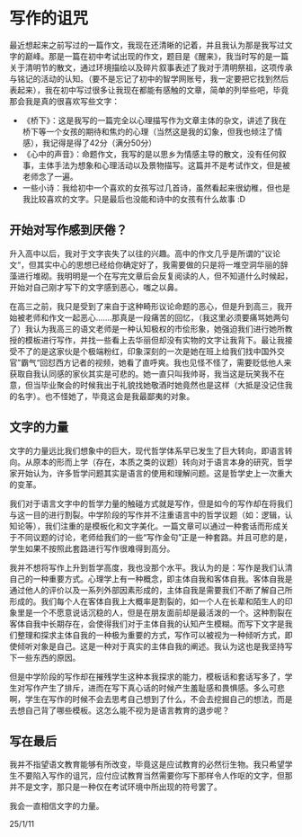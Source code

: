 # 写作的诅咒

最近想起来之前写过的一篇作文，我现在还清晰的记着，并且我认为那是我写过文字的巅峰。那是一篇在初中考试出现的作文，题目是《醒来》，我当时写的是一篇关于清明节的散文，通过环境描绘以及碎片叙事表述了我对于清明祭祖，这项传承与铭记的活动的认知。（要不是忘记了初中的智学网账号，我一定要把它找到然后表起来），我在初中写过很多让我现在都能有感触的文章，简单的列举些吧，毕竟那会我是真的很喜欢写些文字：

- 《桥下》：这是我写的一篇完全以心理描写作为文章主体的杂文，讲述了我在桥下等一个女孩的期待和焦灼的心理（当然这是我的幻象，但我也倾注了情感），我记得是得了42分（满分50分）
- 《心中的声音》：命题作文，我写的是以思乡为情感主导的散文，没有任何叙事，主体手法为想象和心理活动以及景物描写。这篇并不是考试作文，但是被老师念了一遍。
- 一些小诗：我给初中一个喜欢的女孩写过几首诗，虽然看起来很幼稚，但也是我比较喜欢的文字。只是最后也没能和诗中的女孩有什么故事  :D



## 开始对写作感到厌倦？

升入高中以后，我对于文字丧失了以往的兴趣。高中的作文几乎是所谓的”议论文“，但其实中心的思想已经给你确定好了，我需要做的只是将一堆空洞华丽的辞藻进行堆砌。我明明是一个在写完文章后会反复阅读的人，但不知道什么时候起，开始对自己刚才写下的文字感到恶心，嗤之以鼻。



在高三之前，我只是受到了来自于这种畸形议论命题的恶心，但是升到高三，我开始被老师和作文一起恶心.......那真是一段痛苦的回忆，（我这里必须要痛骂她两句了）我认为我高三的语文老师是一种认知极权的市侩形象，她强迫我们进行她所教授的模板进行写作，并找一些看上去华丽但却没有实物的文字让我背下。最让我接受不了的是这家伙是个极端粉红，印象深刻的一次是她在班上给我们找中国外交官”霸气“回怼西方记者的视频，她看了直呼爽。我也见怪不怪了，需要贬低他人来获取自我认同感的家伙其实是可悲的。她一直只叫我帅哥，我当这是玩笑我不在意，但当毕业聚会的时候我出于礼貌找她敬酒时她竟然也是这样（大抵是没记住我的名字）。也不怪她了，毕竟这会是我最鄙夷的对象。



## 文字的力量

文字的力量远比我们想象中的巨大，现代哲学体系早已发生了巨大转向，即语言转向。从原本的形而上学（存在，本质之类的议题）转向对于语言本身的研究，哲学家开始认为，许多哲学问题其实是语言的使用和理解问题。这是哲学史上一次重大的变革。

我们对于语言文字中的哲学力量的触碰方式就是写作，但是如今的写作却在将我们与这一目的进行割裂。中学阶段的写作并不注重语言中的哲学议题（如：逻辑，认知论等），我们注重的是模板化和文字美化。一篇文章可以通过一种套话而形成关于不同议题的讨论，老师给我们的一些“写作金句”正是一种套路。并且可悲的是，学生如果不按照此套路进行写作很难得到高分。



我并不想将写作上升到哲学高度，我也没那个水平。我认为的是：写作是我们认清自己的一种重要方式。心理学上有一种概念，即主体自我和客体自我。客体自我是通过他人的评价以及一系列外部因素形成的，主体自我是需要我们不断了解自己所形成的。我们每个人在客体自我上大概率是割裂的，如一个人在长辈和陌生人的印象里是一个不愿意说话沉稳的人，但是在朋友面前却是最活泼的一个。这种割裂在客体自我中长期存在，会使得我们对于主体自我的认知产生模糊。而写下文字是我们整理和探求主体自我的一种极为重要的方式，写作可以被视为一种倾听方式，即使倾听对象是自己。这是一种对于真实的主体自我的阐述。我认为这也是我坚持写下一些东西的原因。



但是中学阶段的写作却在摧残学生这种本我探求的能力，模板话和套话写多了，学生对写作产生了排斥，进而在写下真心话的时候产生羞耻感和畏惧感。多么可悲啊，学生在写作的时候不会去思考自己想到了什么，不会去挖掘自己的想法，而是去想自己背了哪些模板。这怎么能不视为是语言教育的退步呢？



## 写在最后

我并不指望语文教育能够有所改变，毕竟这是应试教育的必然衍生物。我只希望学生不要陷入写作的诅咒，应付应试教育当然需要你写下那样令人作呕的文字，但那并不是文字，那只是一种仅在考试环境中所出现的符号罢了。

我会一直相信文字的力量。



25/1/11
